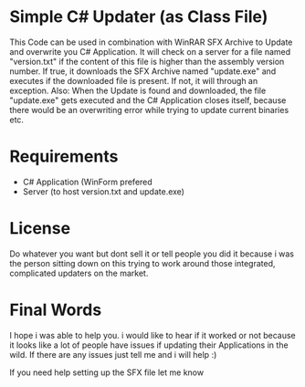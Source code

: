 # Simple C# Updater (as Class File)
This Code can be used in combination with WinRAR SFX Archive to Update and overwrite you C# Application. It will check on a server for a file named "version.txt" if the content of this file is higher than the assembly version number. If true, it downloads the SFX Archive named "update.exe" and executes if the downloaded file is present. If not, it will through an exception. Also: When the Update is found and downloaded, the file "update.exe" gets executed and the C# Application closes itself, because there would be an overwriting error while trying to update current binaries etc.

# Requirements
- C# Application (WinForm prefered
- Server (to host version.txt and update.exe)

# License
Do whatever you want but dont sell it or tell people you did it because i was the person sitting down on this trying to work around those integrated, complicated updaters on the market. 

# Final Words
I hope i was able to help you. i would like to hear if it worked or not because it looks like a lot of people have issues if updating their Applications in the wild. If there are any issues just tell me and i will help :)

If you need help setting up the SFX file let me know
